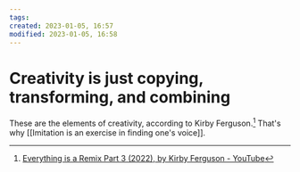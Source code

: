 ```yaml
---
tags: 
created: 2023-01-05, 16:57
modified: 2023-01-05, 16:58
---
```


# Creativity is just copying, transforming, and combining
These are the elements of creativity, according to Kirby Ferguson.[^1] That's why [[Imitation is an exercise in finding one's voice]].

[^1]: [Everything is a Remix Part 3 (2022), by Kirby Ferguson - YouTube](https://www.youtube.com/watch?v=dwxtW1Aio68)